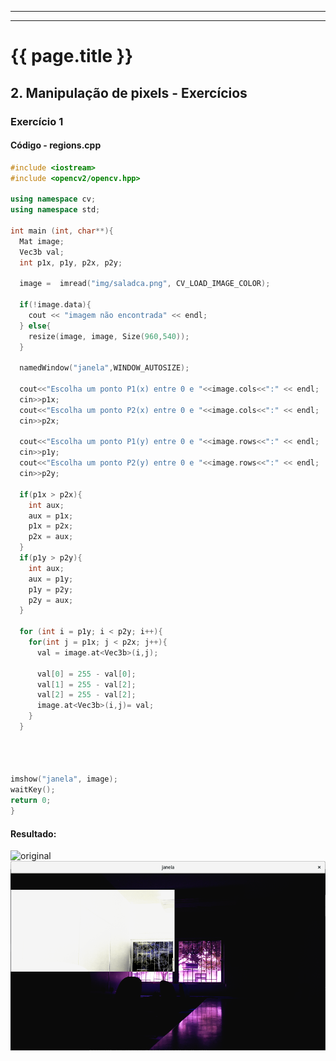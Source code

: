 
---

---

# {{ page.title }}

<!--
You can use HTML elements in Markdown, such as the comment element, and they won't be affected by a markdown parser. However, if you create an HTML element in your markdown file, you cannot use markdown syntax within that element's contents.
-->

## 2. Manipulação de pixels - Exercícios
### Exercício 1  

#### Código - regions.cpp
```cpp
#include <iostream>
#include <opencv2/opencv.hpp>

using namespace cv;
using namespace std;

int main (int, char**){
  Mat image;
  Vec3b val;
  int p1x, p1y, p2x, p2y;

  image =  imread("img/saladca.png", CV_LOAD_IMAGE_COLOR);

  if(!image.data){
    cout << "imagem não encontrada" << endl;
  } else{
    resize(image, image, Size(960,540));
  }

  namedWindow("janela",WINDOW_AUTOSIZE);

  cout<<"Escolha um ponto P1(x) entre 0 e "<<image.cols<<":" << endl;
  cin>>p1x;
  cout<<"Escolha um ponto P2(x) entre 0 e "<<image.cols<<":" << endl;
  cin>>p2x;

  cout<<"Escolha um ponto P1(y) entre 0 e "<<image.rows<<":" << endl;
  cin>>p1y;
  cout<<"Escolha um ponto P2(y) entre 0 e "<<image.rows<<":" << endl;
  cin>>p2y;

  if(p1x > p2x){
    int aux;
    aux = p1x;
    p1x = p2x;
    p2x = aux;
  }
  if(p1y > p2y){
    int aux;
    aux = p1y;
    p1y = p2y;
    p2y = aux;
  }

  for (int i = p1y; i < p2y; i++){
    for(int j = p1x; j < p2x; j++){
      val = image.at<Vec3b>(i,j);

      val[0] = 255 - val[0];
      val[1] = 255 - val[2];
      val[2] = 255 - val[2];
      image.at<Vec3b>(i,j)= val;
    }
  }




imshow("janela", image);
waitKey();
return 0;
}
```

#### Resultado:
![original](https://github.com/mtctr/mtctr.github.io/blob/master/assets/img/saladca.png "Original")
![alterada](https://github.com/mtctr/mtctr.github.io/blob/master/assets/img/pdi-regions1.png "Alterada")
